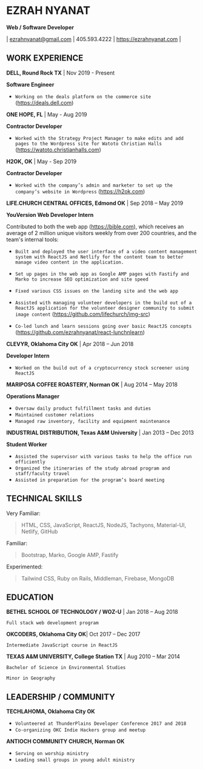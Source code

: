 # EZRAH NYANAT
**Web / Software Developer** 

| ezrahnyanat@gmail.com | 405.593.4222 | https://ezrahnyanat.com |

## WORK EXPERIENCE

**DELL, Round Rock TX** | Nov 2019 - Present

**Software Engineer**

* `Working on the deals platform on the commerce site` (https://deals.dell.com)

**ONE HOPE, FL** | May - Aug 2019

**Contractor Developer**

* `Worked with the Strategy Project Manager to make edits and add pages to the Wordpress site for Watoto Christian Halls` (https://watoto.christianhalls.com)

**H2OK, OK** | May - Sep 2019

**Contractor Developer**

* `Worked with the company’s admin and marketer to set up the company’s website in Wordpress`
(https://h2ok.com)

**LIFE.CHURCH CENTRAL OFFICES, Edmond OK** | Sep 2018 – May 2019

**YouVersion Web Developer Intern**

Contributed to both the web app (https://bible.com), which receives an average of 2 million unique visitors weekly from over 200 countries, and the team's internal tools: 

* `Built and deployed the user interface of a video content management system with ReactJS and Netlify for the content team to better manage video content in the application.`

* `Set up pages in the web app as Google AMP pages with Fastify and Marko to increase SEO optimization and site speed`

* `Fixed various CSS issues on the landing site and the web app` 

* `Assisted with managing volunteer developers in the build out of a ReactJS application for the volunteer designer community to submit image content` (https://github.com/lifechurch/img-src)

* `Co-led lunch and learn sessions going over basic ReactJS concepts` (https://github.com/ezrahnyanat/react-lunchnlearn)

**CLEVYR, Oklahoma City OK** | Apr 2018 – Jun 2018

**Developer Intern**

* `Worked on the build out of a cryptocurrency stock screener using ReactJS`

**MARIPOSA COFFEE ROASTERY, Norman OK** | Aug 2014 – May 2018

**Operations Manager**
* `Oversaw daily product fulfillment tasks and duties`
* `Maintained customer relations` 
* `Managed raw inventory, facility and equipment maintenance`

**INDUSTRIAL DISTRIBUTION, Texas A&M University** | Jan 2013 – Dec 2013

**Student Worker**

* `Assisted the supervisor with various tasks to help the office run efficiently`
* `Organized the itineraries of the study abroad program and staff/faculty travel`
* `Assisted in preparation for the program’s board meeting`

## TECHNICAL SKILLS

Very Familiar: 
> HTML, CSS, JavaScript, ReactJS, NodeJS, Tachyons, Material-UI, Netlify, GitHub

Familiar:
> Bootstrap, Marko, Google AMP, Fastify

Experimented: 
> Tailwind CSS, Ruby on Rails, Middleman, Firebase, MongoDB

## EDUCATION

**BETHEL SCHOOL OF TECHNOLOGY / WOZ-U** | Jan 2018 – Aug 2018

`Full stack web development program`

**OKCODERS, Oklahoma City OK**| Oct 2017 – Dec 2017

`Intermediate JavaScript course in ReactJS`

**TEXAS A&M UNIVERSITY, College Station TX** | Aug 2010 – Mar 2014

`Bachelor of Science in Environmental Studies`

`Minor in Geography`

## LEADERSHIP / COMMUNITY

**TECHLAHOMA, Oklahoma City OK**

* `Volunteered at ThunderPlains Developer Conference 2017 and 2018`
* `Co-organizing OKC Indie Hackers group and meetup`

**ANTIOCH COMMUNITY CHURCH, Norman OK**

* `Serving on worship ministry`
* `Leading small groups in young adult ministry`
